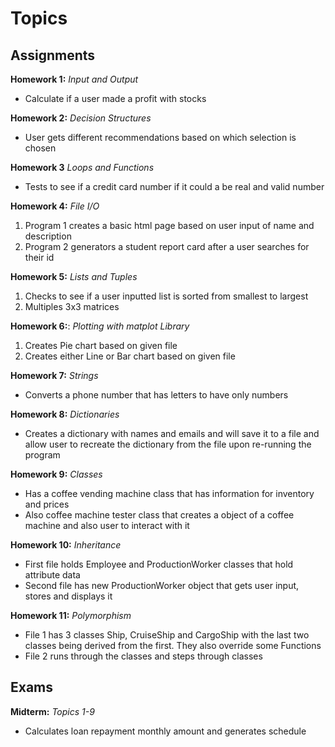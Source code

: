 # Topics
## Assignments
**Homework 1:** *Input and Output*
* Calculate if a user made a profit with stocks

**Homework 2:** *Decision Structures*
* User gets different recommendations based on which selection is chosen

**Homework 3** *Loops and Functions*
* Tests to see if a credit card number if it could a be real and valid number

**Homework 4:** *File I/O*
1. Program 1 creates a basic html page based on user input of name and description
2. Program 2 generators a student report card after a user searches for their id

**Homework 5:** *Lists and Tuples*
1. Checks to see if a user inputted list is sorted from smallest to largest
2. Multiples 3x3 matrices

**Homework 6:**: *Plotting with matplot Library*
1. Creates Pie chart based on given file
2. Creates either Line or Bar chart based on given file

**Homework 7:** *Strings*
* Converts a phone number that has letters to have only numbers

**Homework 8:** *Dictionaries*
* Creates a dictionary with names and emails and will save it to a file and allow user to recreate the dictionary from the file upon re-running the program

**Homework 9:** *Classes*
* Has a coffee vending machine class that has information for inventory and prices
* Also coffee machine tester class that creates a object of a coffee machine and also user to interact with it

**Homework 10:** *Inheritance*
* First file holds Employee and ProductionWorker classes that hold attribute data
* Second file has new ProductionWorker object that gets user input, stores and displays it

**Homework 11:** *Polymorphism*
* File 1 has 3 classes Ship, CruiseShip and CargoShip with the last two classes being derived from the first. They also override some Functions
* File 2 runs through the classes and steps through classes

## Exams
**Midterm:** *Topics 1-9*
* Calculates loan repayment monthly amount and generates schedule
